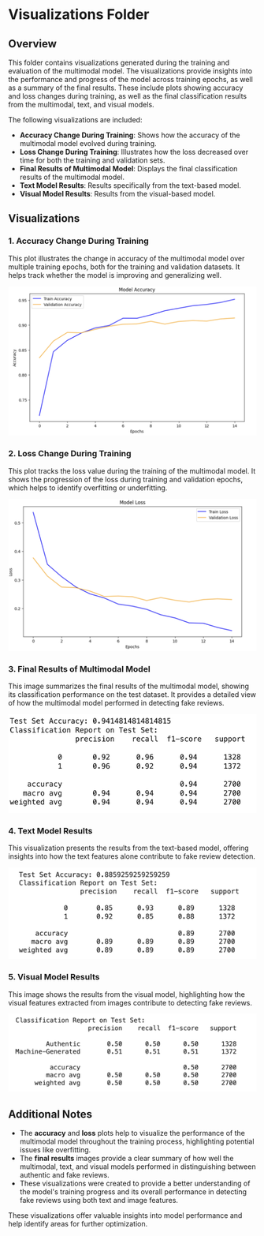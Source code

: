 # Visualizations Folder

## Overview

This folder contains visualizations generated during the training and evaluation of the multimodal model. The visualizations provide insights into the performance and progress of the model across training epochs, as well as a summary of the final results. These include plots showing accuracy and loss changes during training, as well as the final classification results from the multimodal, text, and visual models.

The following visualizations are included:

- **Accuracy Change During Training**: Shows how the accuracy of the multimodal model evolved during training.
- **Loss Change During Training**: Illustrates how the loss decreased over time for both the training and validation sets.
- **Final Results of Multimodal Model**: Displays the final classification results of the multimodal model.
- **Text Model Results**: Results specifically from the text-based model.
- **Visual Model Results**: Results from the visual-based model.

## Visualizations

### 1. **Accuracy Change During Training**
This plot illustrates the change in accuracy of the multimodal model over multiple training epochs, both for the training and validation datasets. It helps track whether the model is improving and generalizing well.

![Accuracy Change During Training](Accuracy_change.jpg)

### 2. **Loss Change During Training**
This plot tracks the loss value during the training of the multimodal model. It shows the progression of the loss during training and validation epochs, which helps to identify overfitting or underfitting.

![Loss Change During Training](Loss_Change.jpg)

### 3. **Final Results of Multimodal Model**
This image summarizes the final results of the multimodal model, showing its classification performance on the test dataset. It provides a detailed view of how the multimodal model performed in detecting fake reviews.

![Final Results of Multimodal Model](multi_result.jpg)

### 4. **Text Model Results**
This visualization presents the results from the text-based model, offering insights into how the text features alone contribute to fake review detection.

![Text Model Results](text_result.jpg)

### 5. **Visual Model Results**
This image shows the results from the visual model, highlighting how the visual features extracted from images contribute to detecting fake reviews.

![Visual Model Results](visual_result.jpg)

## Additional Notes

- The **accuracy** and **loss** plots help to visualize the performance of the multimodal model throughout the training process, highlighting potential issues like overfitting.
- The **final results** images provide a clear summary of how well the multimodal, text, and visual models performed in distinguishing between authentic and fake reviews.
- These visualizations were created to provide a better understanding of the model's training progress and its overall performance in detecting fake reviews using both text and image features.

These visualizations offer valuable insights into model performance and help identify areas for further optimization.
